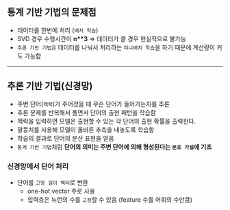 ## 통계 기반 기법의 문제점
- 데이터를 한번에 처리 (`배치 학습`)
- SVD 경우 수행시간이 __n**3__ => 데이터가 클 경우 현실적으로 불가능
- `추론 기반 기법은` 데이터를 나눠서 처리하는 `미니배치 학습`을 하기 때문에 계산량이 커도 가능함

***

## 추론 기반 기법(신경망)
- 주변 단어(`맥락`)가 주어졌을 때 무슨 단어가 들어가는지를 추론
- 추론 문제를 반복해서 풀면서 단어의 출현 패턴을 학습함
- 맥락을 입력하면 모델은 출현할 수 있는 각 단어의 출현 확률을 출력한다.
- 말뭉치를 사용해 모델이 올바른 추측을 내놓도록 학습함
- 학습의 결과로 단어의 분산 표현을 얻음
- `통계 기반 기법`처럼 __단어의 의미는 주변 단어에 의해 형성된다는 `분포 가설`에 기초__

### 신경망에서 단어 처리 
- 단어를 `고정 길이 벡터`로 변환
	- one-hot vector 주로 사용
	- 입력층은 뉴런의 수를 `고정`할 수 있음 (feature 수를 어휘의 수만큼)


